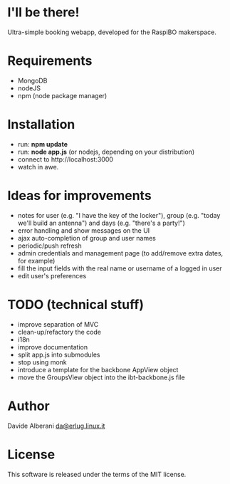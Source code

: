 I'll be there!
==============

Ultra-simple booking webapp, developed for the RaspiBO makerspace.

Requirements
============

* MongoDB
* nodeJS
* npm (node package manager)

Installation
============

* run: **npm update**
* run: **node app.js** (or nodejs, depending on your distribution)
* connect to http://localhost:3000
* watch in awe.

Ideas for improvements
======================

* notes for user (e.g. "I have the key of the locker"), group (e.g. "today we'll build an antenna") and days (e.g. "there's a party!")
* error handling and show messages on the UI
* ajax auto-completion of group and user names
* periodic/push refresh
* admin credentials and management page (to add/remove extra dates, for example)
* fill the input fields with the real name or username of a logged in user
* edit user's preferences

TODO (technical stuff)
======================

* improve separation of MVC
* clean-up/refactory the code
* i18n
* improve documentation
* split app.js into submodules
* stop using monk
* introduce a template for the backbone AppView object
* move the GroupsView object into the ibt-backbone.js file

Author
======

Davide Alberani <da@erlug.linux.it>

License
=======

This software is released under the terms of the MIT license.

